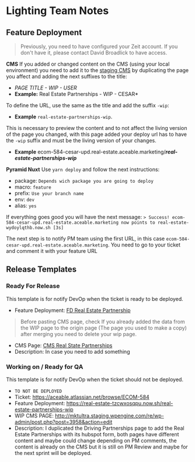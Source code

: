
# Lighting Team Notes

## Feature Deployment

> Previously, you need to have configured your Zeit account. If you don't have it, please contact David Broadlick to have access.

**CMS**
If you added or changed content on the CMS (using your local environment) you need to add it to the [staging CMS](http://mktultra.staging.wpengine.com/) by duplicating the page you affect and adding the next suffixes to the title: 
- *PAGE TITLE - WIP - USER* 
-  **Example:** Real Estate Partnerships - WIP - CESAR*

To define the URL, use the same as the title and add the suffix `-wip`:
-  **Example** `real-estate-partnerships-wip`.

This is necessary to preview the content and to not affect the living version of the page you changed, with this page added your deploy url has to have the `-wip` suffix and must be the living version of your changes.

- **Example** ecom-584-cesar-upd.real-estate.aceable.marketing/***real-estate-partnerships-wip***

**Pyramid Nuxt**
Use `yarn deploy` and follow the next instructions:
 - package: `Depends wich package you are going to deploy`
 - macro: `feature`
 - prefix: `Use your branch name`
 - env: `dev`
 - alias: `yes`

If everything goes good you will have the next message: 
`> Success! ecom-584-cesar-upd.real-estate.aceable.marketing now points to real-estate-wydoylqthb.now.sh [3s]`

The next step is to notify PM team using the first URL, in this case `ecom-584-cesar-upd.real-estate.aceable.marketing`. You need to go to your ticket and comment it with your feature URL

## Release Templates
### Ready For Release
This template is for notify DevOp when the ticket is ready to be deployed.

 - Feature Deployment: [FD Real Estate Partnership](https://ecom-584-cesar-dev.real-estate.aceable.marketing/real-estate-partnerships)
 > Before pasting CMS page, check If you already added the data from the WIP page to the origin page (The page you used to make a copy) after merging you need to delete your wip page.
 - CMS Page: [CMS Real State Partnerships](http://mktultra.staging.wpengine.com/re/wp-admin/post.php?post=3958&action=edit) 
 - Description:  In case you need to add something
### Working on / Ready for QA
This template is for notify DevOp when the ticket should not be deployed.
- `TO NOT BE DEPLOYED`
- Ticket: https://aceable.atlassian.net/browse/ECOM-584
- Feature Deployment: https://real-estate-tzcwxosqpu.now.sh/real-estate-partnerships-wip
- WIP CMS PAGE: http://mktultra.staging.wpengine.com/re/wp-admin/post.php?post=3958&action=edit
- Description: I duplicated the Driving Partnerships page to add the Real Estate Partnerships with its hubspot form, both pages have different content and maybe could change depending on PM comments, the content is already on the CMS but it is still on PM Review and maybe for the next sprint will be deployed.
